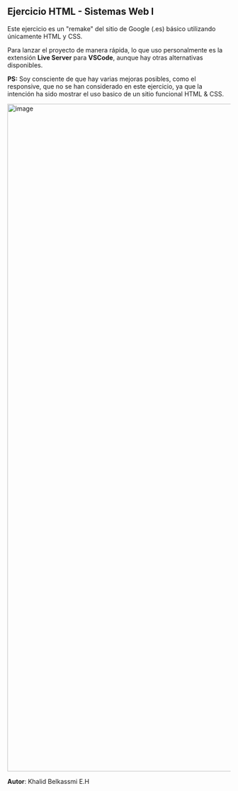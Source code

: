 ## Ejercicio HTML - Sistemas Web I

Este ejercicio es un "remake" del sitio de Google (.es) básico utilizando únicamente HTML y CSS.

Para lanzar el proyecto de manera rápida, lo que uso personalmente es la extensión **Live Server** para **VSCode**, aunque hay otras alternativas disponibles.

**PS:** Soy consciente de que hay varias mejoras posibles, como el responsive, que no se han considerado en este ejercicio, ya que la intención ha sido mostrar el uso basico de un sitio funcional HTML & CSS.

<img width="1507" alt="image" src="https://github.com/user-attachments/assets/8f6512c9-c08d-4c20-b4c8-45fc10305b53">


**Autor**: Khalid Belkassmi E.H

